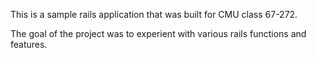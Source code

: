 This is a sample rails application that was built for CMU class 67-272. 

The goal of the project was to experient with various rails functions and features.